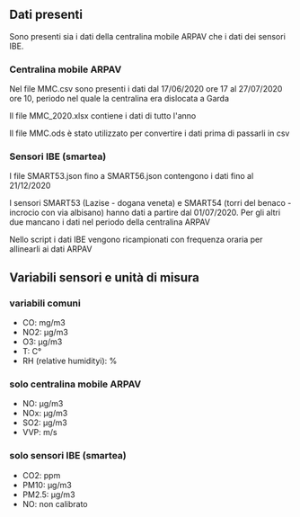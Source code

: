 ## Dati presenti
Sono presenti sia i dati della centralina mobile ARPAV
che i dati dei sensori IBE.
### Centralina mobile ARPAV
Nel file MMC.csv sono presenti i dati dal 17/06/2020 ore 17
al 27/07/2020 ore 10, periodo nel quale la centralina era dislocata
a Garda

Il file MMC_2020.xlsx contiene i dati di tutto l'anno

Il file MMC.ods è stato utilizzato per convertire i dati prima
di passarli in csv

### Sensori IBE (smartea)
I file SMART53.json fino a SMART56.json contengono i dati
fino al 21/12/2020

I sensori SMART53 (Lazise - dogana veneta) e
SMART54 (torri del benaco - incrocio con via albisano)
hanno dati a partire dal 01/07/2020.
Per gli altri due mancano i dati nel periodo della centralina ARPAV

Nello script i dati IBE vengono ricampionati con frequenza
oraria per allinearli ai dati ARPAV

## Variabili sensori e unità di misura
### variabili comuni
* CO: mg/m3
* NO2: µg/m3
* O3: µg/m3
* T: C°
* RH (relative humidityi): %

### solo centralina mobile ARPAV
* NO: µg/m3
* NOx: µg/m3
* SO2: µg/m3
* VVP: m/s

### solo sensori IBE (smartea)
* CO2: ppm
* PM10: µg/m3
* PM2.5: µg/m3
* NO: non calibrato
